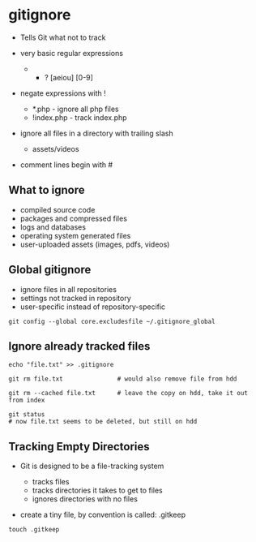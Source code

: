# gitignore

- Tells Git what not to track

- very basic regular expressions
  - * ? [aeiou] [0-9]

- negate expressions with !
  - \*.php     - ignore all php files
  - !index.php - track index.php

- ignore all files in a directory with trailing slash
  - assets/videos

- comment lines begin with #

## What to ignore

- compiled source code
- packages and compressed files
- logs and databases
- operating system generated files
- user-uploaded assets (images, pdfs, videos)

## Global gitignore

- ignore files in all repositories
- settings not tracked in repository
- user-specific instead of repository-specific


```shell
git config --global core.excludesfile ~/.gitignore_global
```

## Ignore already tracked files

```shell
echo "file.txt" >> .gitignore

git rm file.txt               # would also remove file from hdd

git rm --cached file.txt      # leave the copy on hdd, take it out from index

git status
# now file.txt seems to be deleted, but still on hdd
```

## Tracking Empty Directories

- Git is designed to be a file-tracking system
  - tracks files
  - tracks directories it takes to get to files
  - ignores directories with no files

- create a tiny file, by convention is called: .gitkeep

```shell
touch .gitkeep
```
